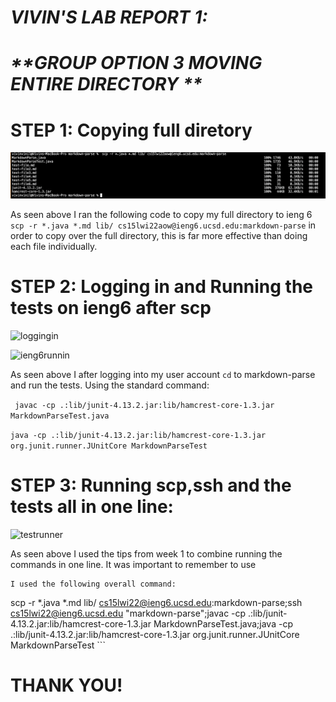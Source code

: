 
# _**VIVIN'S LAB REPORT 1:**_

# _**GROUP OPTION 3 MOVING ENTIRE DIRECTORY **_

# STEP 1: Copying full diretory
![full directory](scpdirectory.png) 

As seen above I ran the following code to copy my full directory to ieng 6
``` scp -r *.java *.md lib/ cs15lwi22aow@ieng6.ucsd.edu:markdown-parse``` in order to copy over the full directory, this is far more effective than doing each file individually. 

# STEP 2: Logging in and Running the tests on ieng6 after scp 
![loggingin](loggingin.png)

![ieng6runnin](testrunningonieng6.png)

As seen above I after logging into my user account ```cd``` to markdown-parse and run the tests. Using the standard command: 

``` javac -cp .:lib/junit-4.13.2.jar:lib/hamcrest-core-1.3.jar MarkdownParseTest.java```

```java -cp .:lib/junit-4.13.2.jar:lib/hamcrest-core-1.3.jar org.junit.runner.JUnitCore MarkdownParseTest```


# STEP 3: Running scp,ssh and the tests all in one line:

![testrunner](singleline.png)

As seen above I used the tips from week 1 to combine running the commands in one line. It was important to remember to use 
``` ssh cs15lwi22@ieng6.ucsd.edu "markdown-parse" to move into the markdown parse directory before running compiling and running the test file. 
I used the following overall command:

``` 
scp -r *.java *.md lib/ cs15lwi22@ieng6.ucsd.edu:markdown-parse;ssh cs15lwi22@ieng6.ucsd.edu "markdown-parse";javac -cp .:lib/junit-4.13.2.jar:lib/hamcrest-core-1.3.jar MarkdownParseTest.java;java -cp .:lib/junit-4.13.2.jar:lib/hamcrest-core-1.3.jar org.junit.runner.JUnitCore MarkdownParseTest ```

# THANK YOU!

